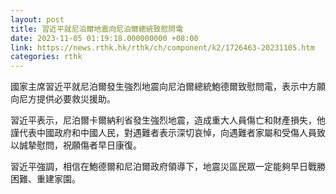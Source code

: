 ```yaml
---
layout: post
title: 習近平就尼泊爾地震向尼泊爾總統致慰問電
date: 2023-11-05 01:19:18.000000000 +08:00
link: https://news.rthk.hk/rthk/ch/component/k2/1726463-20231105.htm
categories: rthk
---
```


國家主席習近平就尼泊爾發生強烈地震向尼泊爾總統鮑德爾致慰問電，表示中方願向尼方提供必要救災援助。

習近平表示，尼泊爾卡爾納利省發生強烈地震，造成重大人員傷亡和財產損失，他謹代表中國政府和中國人民，對遇難者表示深切哀悼，向遇難者家屬和受傷人員致以誠摯慰問，祝願傷者早日康復。

習近平強調，相信在鮑德爾和尼泊爾政府領導下，地震災區民眾一定能夠早日戰勝困難、重建家園。
